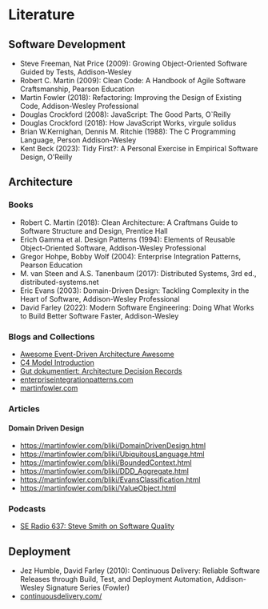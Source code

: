 # Literature

## Software Development

- Steve Freeman, Nat Price (2009): Growing Object-Oriented Software Guided by Tests, Addison-Wesley
- Robert C. Martin (2009): Clean Code: A Handbook of Agile Software Craftsmanship, Pearson Education
- Martin Fowler (2018): Refactoring: Improving the Design of Existing Code, Addison-Wesley Professional
- Douglas Crockford (2008): JavaScript: The Good Parts, O`Reilly
- Douglas Crockford (2018): How JavaScript Works, virgule solidus
- Brian W.Kernighan, Dennis M. Ritchie (1988): The C Programming Language, Person Addison-Wesley
- Kent Beck (2023): Tidy First?: A Personal Exercise in Empirical Software Design, O'Reilly

## Architecture

### Books

- Robert C. Martin (2018): Clean Architecture: A Craftmans Guide to Software Structure and Design, Prentice Hall
- Erich Gamma et al. Design Patterns (1994): Elements of Reusable Object-Oriented Software, Addison-Wesley Professional
- Gregor Hohpe, Bobby Wolf (2004): Enterprise Integration Patterns, Pearson Education
- M. van Steen and A.S. Tanenbaum (2017): Distributed Systems, 3rd ed., distributed-systems.net
- Eric Evans (2003): Domain-Driven Design: Tackling Complexity in the Heart of Software, Addison-Wesley Professional
- David Farley (2022): Modern Software Engineering: Doing What Works to Build Better Software Faster, Addison-Wesley

### Blogs and Collections

- [Awesome Event-Driven Architecture Awesome](https://github.com/lutzh/awesome-event-driven-architecture)
- [C4 Model Introduction](https://c4model.com/introduction)
- [Gut dokumentiert: Architecture Decision Records ](https://www.heise.de/hintergrund/Gut-dokumentiert-Architecture-Decision-Records-4664988.html)
- [enterpriseintegrationpatterns.com](https://www.enterpriseintegrationpatterns.com/)
- [martinfowler.com](https://martinfowler.com/)

### Articles

#### Domain Driven Design

- https://martinfowler.com/bliki/DomainDrivenDesign.html
- https://martinfowler.com/bliki/UbiquitousLanguage.html
- https://martinfowler.com/bliki/BoundedContext.html
- https://martinfowler.com/bliki/DDD_Aggregate.html
- https://martinfowler.com/bliki/EvansClassification.html
- https://martinfowler.com/bliki/ValueObject.html

### Podcasts

- [SE Radio 637: Steve Smith on Software Quality](https://se-radio.net/2024/10/se-radio-637-steve-smith-on-software-quality/)

## Deployment

- Jez Humble, David Farley (2010): Continuous Delivery: Reliable Software Releases through Build, Test, and Deployment Automation, Addison-Wesley Signature Series (Fowler)
- [continuousdelivery.com/](https://www.continuousdelivery.com/)

